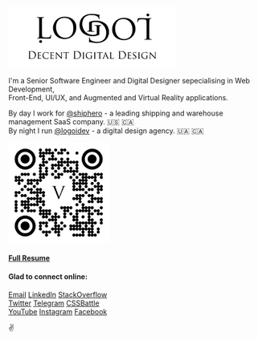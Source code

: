 <a href="https://logoi.dev?source=ghb">
    <img width="333" alt="Logo Banner" src="/images/banner.png" />
</a>

I'm a Senior Software Engineer and Digital Designer sepecialising in Web Development,  
Front-End, UI/UX, and Augmented and Virtual Reality applications.

By day I work for [@shiphero](https://github.com/shiphero) - a leading shipping and warehouse management SaaS company. 🇺🇸 🇨🇦  
By night I run [@logoidev](https://github.com/logoidev) - a digital design agency. 🇺🇦 🇨🇦

<a href="https://logoi.dev/v?source=ghqrv">
    <img width="200" alt="QR logo" src="/images/qr-v.svg" />
</a>

#### [Full Resume](https://www.logoi.dev/resumes/v.pdf)  

#### Glad to connect online:  

[Email](mailto:v@logoi.dev) [LinkedIn](https://www.linkedin.com/in/logoi-v/) [StackOverflow](https://stackoverflow.com/users/6426334/v-kay)  
[Twitter](https://twitter.com/logoidev)  [Telegram](https://t.me/logoidev_v)  [CSSBattle](https://cssbattle.dev/player/v1adko)  
[YouTube](https://youtube.com/@logoidev)  [Instagram](https://www.instagram.com/logoidev)  [Facebook](https://facebook.com/logoidev)  
  
✌️
